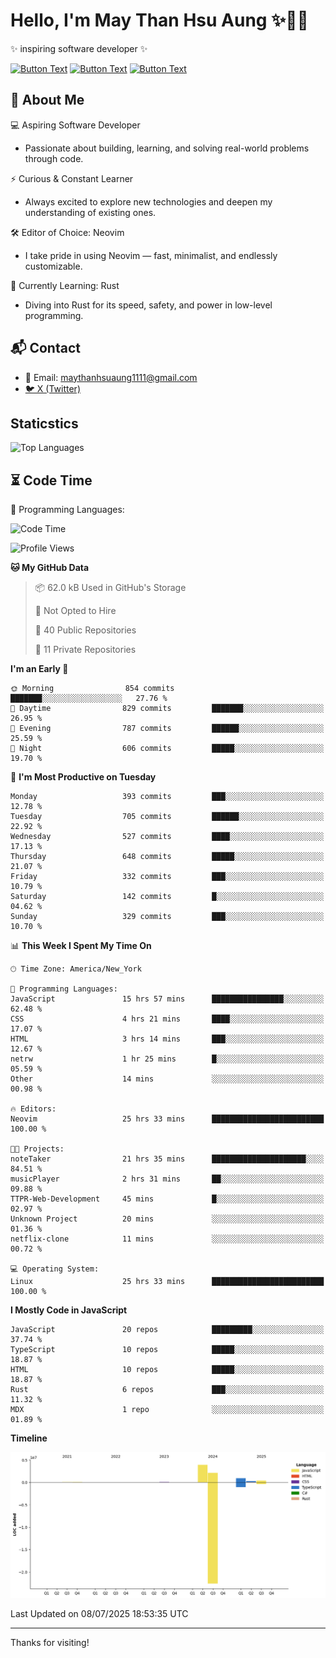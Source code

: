 # Hello, I'm May Than Hsu Aung ✨👱‍♀️
✨ inspiring software developer ✨

[![Button Text](https://img.shields.io/badge/Linked%20In-blue?style=for-the-badge)](https://www.linkedin.com/in/maythanhsu/)
[![Button Text](https://img.shields.io/badge/My%20Portfolio-pink?style=for-the-badge)](https://mayshecodes.vercel.app)
[![Button Text](https://img.shields.io/badge/Github-black?style=for-the-badge)](https://github.com/maythanhsuaung0-0)

## 👋 About Me

  💻 Aspiring Software Developer
  - Passionate about building, learning, and solving real-world problems through code.

  ⚡ Curious & Constant Learner
  - Always excited to explore new technologies and deepen my understanding of existing ones.

  🛠️ Editor of Choice: Neovim
  - I take pride in using Neovim — fast, minimalist, and endlessly customizable.

  🦀 Currently Learning: Rust
  - Diving into Rust for its speed, safety, and power in low-level programming.
    
## 📬 Contact
- 📧 Email: maythanhsuaung1111@gmail.com
- [🐦 X (Twitter)](https://x.com/@shizuko042k)
  
## Staticstics

![Top Languages](https://github-readme-stats.vercel.app/api/top-langs/?username=maythanhsuaung0-0&layout=compact&theme=tokyonight)

## ⏳ Code Time


💬 Programming Languages: 
<!--START_SECTION:waka-->
![Code Time](http://img.shields.io/badge/Code%20Time-284%20hrs%2013%20mins-blue)

![Profile Views](http://img.shields.io/badge/Profile%20Views-0-blue)

**🐱 My GitHub Data** 

> 📦 62.0 kB Used in GitHub's Storage 
 > 
> 🚫 Not Opted to Hire
 > 
> 📜 40 Public Repositories 
 > 
> 🔑 11 Private Repositories 
 > 
**I'm an Early 🐤** 

```text
🌞 Morning                854 commits         ███████░░░░░░░░░░░░░░░░░░   27.76 % 
🌆 Daytime                829 commits         ███████░░░░░░░░░░░░░░░░░░   26.95 % 
🌃 Evening                787 commits         ██████░░░░░░░░░░░░░░░░░░░   25.59 % 
🌙 Night                  606 commits         █████░░░░░░░░░░░░░░░░░░░░   19.70 % 
```
📅 **I'm Most Productive on Tuesday** 

```text
Monday                   393 commits         ███░░░░░░░░░░░░░░░░░░░░░░   12.78 % 
Tuesday                  705 commits         ██████░░░░░░░░░░░░░░░░░░░   22.92 % 
Wednesday                527 commits         ████░░░░░░░░░░░░░░░░░░░░░   17.13 % 
Thursday                 648 commits         █████░░░░░░░░░░░░░░░░░░░░   21.07 % 
Friday                   332 commits         ███░░░░░░░░░░░░░░░░░░░░░░   10.79 % 
Saturday                 142 commits         █░░░░░░░░░░░░░░░░░░░░░░░░   04.62 % 
Sunday                   329 commits         ███░░░░░░░░░░░░░░░░░░░░░░   10.70 % 
```


📊 **This Week I Spent My Time On** 

```text
🕑︎ Time Zone: America/New_York

💬 Programming Languages: 
JavaScript               15 hrs 57 mins      ████████████████░░░░░░░░░   62.48 % 
CSS                      4 hrs 21 mins       ████░░░░░░░░░░░░░░░░░░░░░   17.07 % 
HTML                     3 hrs 14 mins       ███░░░░░░░░░░░░░░░░░░░░░░   12.67 % 
netrw                    1 hr 25 mins        █░░░░░░░░░░░░░░░░░░░░░░░░   05.59 % 
Other                    14 mins             ░░░░░░░░░░░░░░░░░░░░░░░░░   00.98 % 

🔥 Editors: 
Neovim                   25 hrs 33 mins      █████████████████████████   100.00 % 

🐱‍💻 Projects: 
noteTaker                21 hrs 35 mins      █████████████████████░░░░   84.51 % 
musicPlayer              2 hrs 31 mins       ██░░░░░░░░░░░░░░░░░░░░░░░   09.88 % 
TTPR-Web-Development     45 mins             █░░░░░░░░░░░░░░░░░░░░░░░░   02.97 % 
Unknown Project          20 mins             ░░░░░░░░░░░░░░░░░░░░░░░░░   01.36 % 
netflix-clone            11 mins             ░░░░░░░░░░░░░░░░░░░░░░░░░   00.72 % 

💻 Operating System: 
Linux                    25 hrs 33 mins      █████████████████████████   100.00 % 
```

**I Mostly Code in JavaScript** 

```text
JavaScript               20 repos            █████████░░░░░░░░░░░░░░░░   37.74 % 
TypeScript               10 repos            █████░░░░░░░░░░░░░░░░░░░░   18.87 % 
HTML                     10 repos            █████░░░░░░░░░░░░░░░░░░░░   18.87 % 
Rust                     6 repos             ███░░░░░░░░░░░░░░░░░░░░░░   11.32 % 
MDX                      1 repo              ░░░░░░░░░░░░░░░░░░░░░░░░░   01.89 % 
```



**Timeline**

![Lines of Code chart](https://raw.githubusercontent.com/maythanhsuaung0-0/maythanhsuaung0-0/main/assets/bar_graph.png)


 Last Updated on 08/07/2025 18:53:35 UTC
<!--END_SECTION:waka-->


-----

Thanks for visiting!
